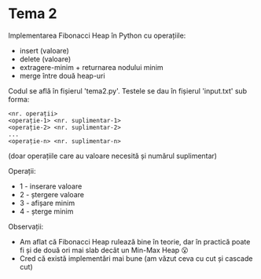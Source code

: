 # Tema 2
Implementarea Fibonacci Heap în Python cu operațiile:
  * insert (valoare)
  * delete (valoare)
  * extragere-minim + returnarea nodului minim
  * merge între două heap-uri

Codul se află în fișierul 'tema2.py'. Testele se dau în fișierul 'input.txt' sub forma:

```
<nr. operații>
<operație-1> <nr. suplimentar-1>
<operație-2> <nr. suplimentar-2>
...
<operație-n> <nr. suplimentar-n>
```

(doar operațiile care au valoare necesită și numărul suplimentar)

Operații:
 * 1 - inserare valoare
 * 2 - ștergere valoare
 * 3 - afișare minim
 * 4 - șterge minim

Observații:
* Am aflat că Fibonacci Heap rulează bine în teorie, dar în practică poate fi și de două ori mai slab decât un Min-Max Heap 😮 
* Cred că există implementări mai bune (am văzut ceva cu cut și cascade cut)
